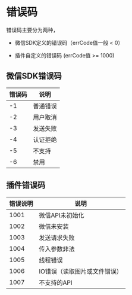 # 错误码

错误码主要分为两种，

* 微信SDK定义的错误码（errCode值一般 < 0）

* 插件自定义的错误码 (errCode值 >= 1000)



## 微信SDK错误码

| 错误码 | 说明     |
| ------ | -------- |
| -1     | 普通错误 |
| -2     | 用户取消 |
| -3     | 发送失败 |
| -4     | 认证拒绝 |
| -5     | 不支持   |
| -6     | 禁用     |



## 插件错误码

| 错误说明 | 说明                         |
| -------- | ---------------------------- |
| 1001     | 微信API未初始化              |
| 1002     | 微信未安装                   |
| 1003     | 发送请求失败                 |
| 1004     | 传入参数非法                 |
| 1005     | 线程错误                     |
| 1006     | IO错误（读取图片或文件错误） |
| 1007     | 不支持的API                  |




